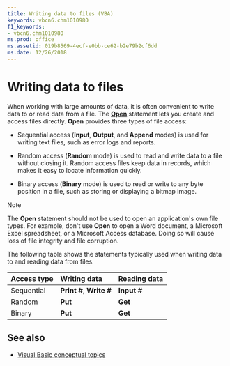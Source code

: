 ```yaml
---
title: Writing data to files (VBA)
keywords: vbcn6.chm1010980
f1_keywords:
- vbcn6.chm1010980
ms.prod: office
ms.assetid: 019b8569-4ecf-e0bb-ce62-b2e79b2cf6dd
ms.date: 12/26/2018
---
```



# Writing data to files

When working with large amounts of data, it is often convenient to write data to or read data from a file. The **[Open](../../reference/user-interface-help/open-statement.md)** statement lets you create and access files directly. **Open** provides three types of file access:

- Sequential access (**Input**, **Output**, and **Append** modes) is used for writing text files, such as error logs and reports.
    
- Random access (**Random** mode) is used to read and write data to a file without closing it. Random access files keep data in records, which makes it easy to locate information quickly.
    
- Binary access (**Binary** mode) is used to read or write to any byte position in a file, such as storing or displaying a bitmap image.
    
> [!NOTE] 
> The **Open** statement should not be used to open an application's own file types. For example, don't use **Open** to open a Word document, a Microsoft Excel spreadsheet, or a Microsoft Access database. Doing so will cause loss of file integrity and file corruption.

The following table shows the statements typically used when writing data to and reading data from files.

|Access type|Writing data|Reading data|
|:-----|:-----|:-----|
|Sequential|**Print #**, **Write #**|**Input #**|
|Random|**Put**|**Get**|
|Binary|**Put**|**Get**|

## See also

- [Visual Basic conceptual topics](../../reference/user-interface-help/visual-basic-conceptual-topics.md)